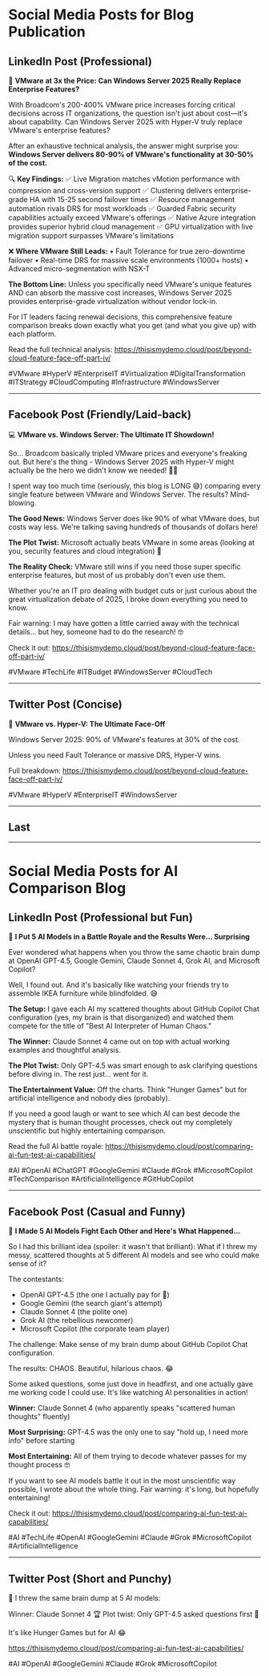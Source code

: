 # Social Media Posts for Blog Publication

## LinkedIn Post (Professional)

🚨 **VMware at 3x the Price: Can Windows Server 2025 Really Replace Enterprise Features?**

With Broadcom's 200-400% VMware price increases forcing critical decisions across IT organizations, the question isn't just about cost—it's about capability. Can Windows Server 2025 with Hyper-V truly replace VMware's enterprise features?

After an exhaustive technical analysis, the answer might surprise you: **Windows Server delivers 80-90% of VMware's functionality at 30-50% of the cost.**

🔍 **Key Findings:**
✅ Live Migration matches vMotion performance with compression and cross-version support
✅ Clustering delivers enterprise-grade HA with 15-25 second failover times
✅ Resource management automation rivals DRS for most workloads
✅ Guarded Fabric security capabilities actually exceed VMware's offerings
✅ Native Azure integration provides superior hybrid cloud management
✅ GPU virtualization with live migration support surpasses VMware's limitations

❌ **Where VMware Still Leads:**
• Fault Tolerance for true zero-downtime failover
• Real-time DRS for massive scale environments (1000+ hosts)
• Advanced micro-segmentation with NSX-T

**The Bottom Line:** Unless you specifically need VMware's unique features AND can absorb the massive cost increases, Windows Server 2025 provides enterprise-grade virtualization without vendor lock-in.

For IT leaders facing renewal decisions, this comprehensive feature comparison breaks down exactly what you get (and what you give up) with each platform.

Read the full technical analysis: https://thisismydemo.cloud/post/beyond-cloud-feature-face-off-part-iv/

#VMware #HyperV #EnterpriseIT #Virtualization #DigitalTransformation #ITStrategy #CloudComputing #Infrastructure #WindowsServer 

---

## Facebook Post (Friendly/Laid-back)

💻 **VMware vs. Windows Server: The Ultimate IT Showdown!**

So... Broadcom basically tripled VMware prices and everyone's freaking out. But here's the thing - Windows Server 2025 with Hyper-V might actually be the hero we didn't know we needed! 🦸‍♂️

I spent way too much time (seriously, this blog is LONG 😅) comparing every single feature between VMware and Windows Server. The results? Mind-blowing.

**The Good News:** Windows Server does like 90% of what VMware does, but costs way less. We're talking saving hundreds of thousands of dollars here!

**The Plot Twist:** Microsoft actually beats VMware in some areas (looking at you, security features and cloud integration) 🔐

**The Reality Check:** VMware still wins if you need those super specific enterprise features, but most of us probably don't even use them.

Whether you're an IT pro dealing with budget cuts or just curious about the great virtualization debate of 2025, I broke down everything you need to know.

Fair warning: I may have gotten a little carried away with the technical details... but hey, someone had to do the research! 🤓

Check it out: https://thisismydemo.cloud/post/beyond-cloud-feature-face-off-part-iv/

#VMware #TechLife #ITBudget #WindowsServer #CloudTech

---

## Twitter Post (Concise)

🥊 **VMware vs. Hyper-V: The Ultimate Face-Off**

Windows Server 2025: 90% of VMware's features at 30% of the cost.

Unless you need Fault Tolerance or massive DRS, Hyper-V wins.

Full breakdown: https://thisismydemo.cloud/post/beyond-cloud-feature-face-off-part-iv/

#VMware #HyperV #EnterpriseIT #WindowsServer

---

## Last

---

# Social Media Posts for AI Comparison Blog

## LinkedIn Post (Professional but Fun)

🤖 **I Put 5 AI Models in a Battle Royale and the Results Were... Surprising**

Ever wondered what happens when you throw the same chaotic brain dump at OpenAI GPT-4.5, Google Gemini, Claude Sonnet 4, Grok AI, and Microsoft Copilot?

Well, I found out. And it's basically like watching your friends try to assemble IKEA furniture while blindfolded. 😅

**The Setup:** I gave each AI my scattered thoughts about GitHub Copilot Chat configuration (yes, my brain is that disorganized) and watched them compete for the title of "Best AI Interpreter of Human Chaos."

**The Winner:** Claude Sonnet 4 came out on top with actual working examples and thoughtful analysis.

**The Plot Twist:** Only GPT-4.5 was smart enough to ask clarifying questions before diving in. The rest just... went for it.

**The Entertainment Value:** Off the charts. Think "Hunger Games" but for artificial intelligence and nobody dies (probably).

If you need a good laugh or want to see which AI can best decode the mystery that is human thought processes, check out my completely unscientific but highly entertaining comparison.

Read the full AI battle royale: https://thisismydemo.cloud/post/comparing-ai-fun-test-ai-capabilities/

#AI #OpenAI #ChatGPT #GoogleGemini #Claude #Grok #MicrosoftCopilot #TechComparison #ArtificialIntelligence #GitHubCopilot

---

## Facebook Post (Casual and Funny)

🤯 **I Made 5 AI Models Fight Each Other and Here's What Happened...**

So I had this brilliant idea (spoiler: it wasn't that brilliant): What if I threw my messy, scattered thoughts at 5 different AI models and see who could make sense of it?

The contestants:
- OpenAI GPT-4.5 (the one I actually pay for 💸)
- Google Gemini (the search giant's attempt)
- Claude Sonnet 4 (the polite one)
- Grok AI (the rebellious newcomer)
- Microsoft Copilot (the corporate team player)

The challenge: Make sense of my brain dump about GitHub Copilot Chat configuration.

The results: CHAOS. Beautiful, hilarious chaos. 😂

Some asked questions, some just dove in headfirst, and one actually gave me working code I could use. It's like watching AI personalities in action!

**Winner:** Claude Sonnet 4 (who apparently speaks "scattered human thoughts" fluently)

**Most Surprising:** GPT-4.5 was the only one to say "hold up, I need more info" before starting

**Most Entertaining:** All of them trying to decode whatever passes for my thought process 🤓

If you want to see AI models battle it out in the most unscientific way possible, I wrote about the whole thing. Fair warning: it's long, but hopefully entertaining!

Check it out: https://thisismydemo.cloud/post/comparing-ai-fun-test-ai-capabilities/

#AI #TechLife #OpenAI #GoogleGemini #Claude #Grok #MicrosoftCopilot #ArtificialIntelligence

---

## Twitter Post (Short and Punchy)

🥊 I threw the same brain dump at 5 AI models:

Winner: Claude Sonnet 4 🏆
Plot twist: Only GPT-4.5 asked questions first 🤔

It's like Hunger Games but for AI 😂

https://thisismydemo.cloud/post/comparing-ai-fun-test-ai-capabilities/

#AI #OpenAI #GoogleGemini #Claude #Grok #MicrosoftCopilot